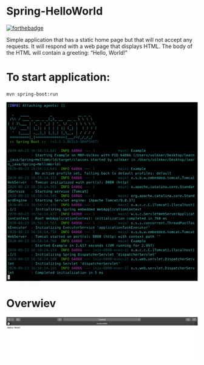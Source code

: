 # Spring-HelloWorld
[![forthebadge](https://forthebadge.com/images/badges/made-with-java.svg)](https://forthebadge.com)

Simple application that has a static home page but that will not accept any requests. It will respond with a web page that displays HTML. The body of the HTML will contain a greeting: “Hello, World!”

# To start application:
```
mvn spring-boot:run
```

![Picture](https://github.com/volkov7/Spring-HelloWorld/blob/master/imgs/SpringGetStart.png)

# Overwiev

![Picture](https://github.com/volkov7/Spring-HelloWorld/blob/master/imgs/localhost.png)
